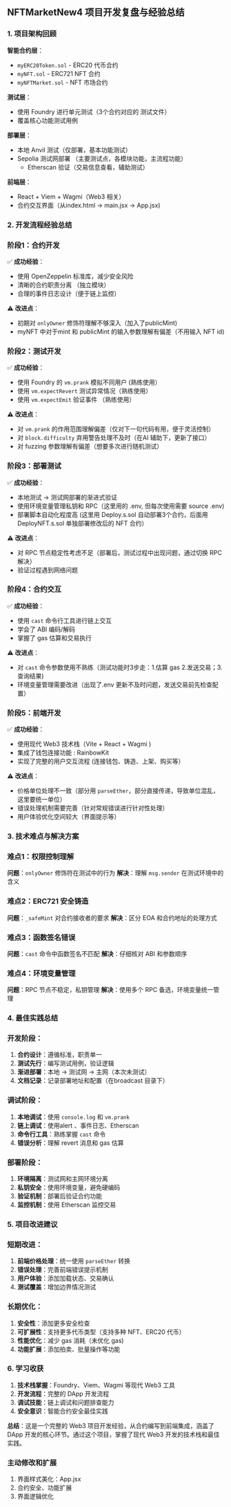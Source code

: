 ## NFTMarketNew4 项目开发复盘与经验总结

### 1. **项目架构回顾**

**智能合约层**：

- `myERC20Token.sol` - ERC20 代币合约
- `myNFT.sol` - ERC721 NFT 合约
- `myNFTMarket.sol` - NFT 市场合约

**测试层**：

- 使用 Foundry 进行单元测试（3个合约对应的 测试文件）
- 覆盖核心功能测试用例

**部署层**：

- 本地 Anvil 测试（仅部署，基本功能测试）
- Sepolia 测试网部署 （主要测试点，各模块功能，主流程功能）
    - Etherscan 验证（交易信息查看，辅助测试）

**前端层**：

- React + Viem + Wagmi（Web3 相关）
- 合约交互界面（从index.html → main.jsx → App.jsx)

### 2. **开发流程经验总结**

### **阶段1：合约开发**

✅ **成功经验**：

- 使用 OpenZeppelin 标准库，减少安全风险
- 清晰的合约职责分离 （独立模块）
- 合理的事件日志设计（便于链上监控）

⚠️ **改进点**：

- 初期对 `onlyOwner` 修饰符理解不够深入（加入了publicMint)
- myNFT 中对于mint 和 publicMint 的输入参数理解有偏差（不用输入 NFT id)

### **阶段2：测试开发**

✅ **成功经验**：

- 使用 Foundry 的 `vm.prank` 模拟不同用户 (熟练使用）
- 使用 `vm.expectRevert` 测试异常情况（熟练使用）
- 使用 `vm.expectEmit` 验证事件 （熟练使用）

⚠️ **改进点**：

- 对 `vm.prank` 的作用范围理解偏差（仅对下一句代码有用，便于灵活控制）
- 对 `block.difficulty` 弃用警告处理不及时（在AI 辅助下，更新了接口）
- 对 fuzzing 参数理解有偏差（想要多次进行随机测试）

### **阶段3：部署测试**

✅ **成功经验**：

- 本地测试 → 测试网部署的渐进式验证
- 使用环境变量管理私钥和 RPC（这里用的 .env, 但每次使用需要 source .env)
- 部署脚本自动化程度高 (这里用 Deploy.s.sol 自动部署3个合约，后面用 DeployNFT.s.sol 单独部署修改后的 NFT 合约）

⚠️ **改进点**：

- 对 RPC 节点稳定性考虑不足（部署后，测试过程中出现问题，通过切换 RPC 解决）
- 验证过程遇到网络问题

### **阶段4：合约交互**

✅ **成功经验**：

- 使用 `cast` 命令行工具进行链上交互
- 学会了 ABI 编码/解码
- 掌握了 gas 估算和交易执行

⚠️ **改进点**：

- 对 `cast` 命令参数使用不熟练（测试功能时3步走：1.估算 gas 2.发送交易；3.查询结果)
- 环境变量管理需要改进（出现了.env 更新不及时问题，发送交易前先检查配置）

### **阶段5：前端开发**

✅ **成功经验**：

- 使用现代 Web3 技术栈（Vite + React + Wagmi )
- 集成了钱包连接功能 : RainbowKit
- 实现了完整的用户交互流程 (连接钱包、铸造、上架、购买等）

⚠️ **改进点**：

- 价格单位处理不一致（部分用 `parseEther`，部分直接传递，导致单位混乱， 这里要统一单位）
- 错误处理机制需要完善（针对常规错误进行针对性处理）
- 用户体验优化空间较大（界面提示等）

### 3. **技术难点与解决方案**

### **难点1：权限控制理解**

**问题**：`onlyOwner` 修饰符在测试中的行为
**解决**：理解 `msg.sender` 在测试环境中的含义

### **难点2：ERC721 安全铸造**

**问题**：`_safeMint` 对合约接收者的要求
**解决**：区分 EOA 和合约地址的处理方式

### **难点3：函数签名错误**

**问题**：`cast` 命令中函数签名不匹配
**解决**：仔细核对 ABI 和参数顺序

### **难点4：环境变量管理**

**问题**：RPC 节点不稳定，私钥管理
**解决**：使用多个 RPC 备选，环境变量统一管理

### 4. **最佳实践总结**

### **开发阶段**：

1. **合约设计**：遵循标准，职责单一
2. **测试先行**：编写测试用例，验证逻辑
3. **渐进部署**：本地 → 测试网 → 主网（本次未测试）
4. **文档记录**：记录部署地址和配置（在broadcast 目录下）

### **调试阶段**：

1. **本地调试**：使用 `console.log` 和 `vm.prank`
2. **链上调试**：使用alert 、事件日志、Etherscan
3. **命令行工具**：熟练掌握 `cast` 命令
4. **错误分析**：理解 revert 消息和 gas 估算

### **部署阶段**：

1. **环境隔离**：测试网和主网环境分离
2. **私钥安全**：使用环境变量，避免硬编码
3. **验证机制**：部署后验证合约功能
4. **监控机制**：使用 Etherscan 监控交易

### 5. **项目改进建议**

### **短期改进**：

1. **前端价格处理**：统一使用 `parseEther` 转换
2. **错误处理**：完善前端错误提示机制
3. **用户体验**：添加加载状态、交易确认
4. **测试覆盖**：增加边界情况测试

### **长期优化**：

1. **安全性**：添加更多安全检查
2. **可扩展性**：支持更多代币类型（支持多种 NFT、ERC20 代币）
3. **性能优化**：减少 gas 消耗（未优化 gas)
4. **功能扩展**：添加拍卖、批量操作等功能

### 6. **学习收获**

1. **技术栈掌握**：Foundry、Viem、Wagmi 等现代 Web3 工具
2. **开发流程**：完整的 DApp 开发流程
3. **调试技能**：链上调试和问题排查能力
4. **安全意识**：智能合约安全最佳实践

**总结**：这是一个完整的 Web3 项目开发经验，从合约编写到前端集成，涵盖了 DApp 开发的核心环节。通过这个项目，掌握了现代 Web3 开发的技术栈和最佳实践。

### 主动修改和扩展

1. 界面样式美化：App.jsx
2. 合约安全、功能扩展
3. 界面逻辑优化